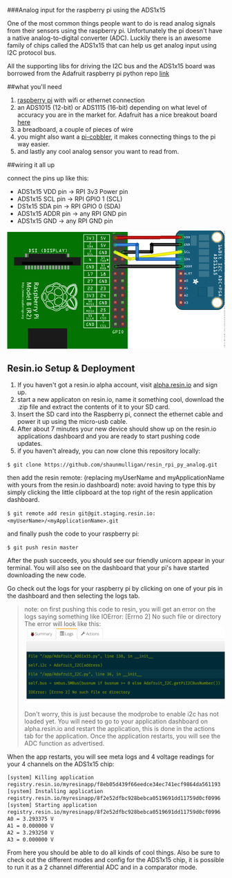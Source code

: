 ###Analog input for the raspberry pi using the ADS1x15

One of the most common things people want to do is read analog signals from their sensors using the raspberry pi. Unfortunately the pi doesn't have a native analog-to-digital converter (ADC). Luckily there is an awesome family of chips called the ADS1x15 that can help us get analog input using I2C protocol bus. 

All the supporting libs for driving the I2C bus and the ADS1x15 board was borrowed from the Adafruit raspberry pi python repo [link][4]

##what you'll need

1. [raspberry pi][1] with wifi or ethernet connection
2. an ADS1015 (12-bit) or ADS1115 (16-bit) depending on what level of accuracy you are in the market for. Adafruit has a nice breakout board [here][2]
3. a breadboard, a couple of pieces of wire
4. you might also want a [pi-cobbler][3], it makes connecting things to the pi way easier.
5. and lastly any cool analog sensor you want to read from.

##wiring it all up

connect the pins up like this:
- ADS1x15 VDD pin -> RPI 3v3 Power pin
- ADS1x15 SCL pin -> RPI GPIO 1 (SCL) 
- DS1x15 SDA pin -> RPI GPIO 0 (SDA)
- ADS1x15 ADDR pin -> any RPI GND pin
- ADS1x15 GND -> any RPI GND pin

![Connecting ADS1x15](/images/ads1115_rpi_wireup.png)

## Resin.io Setup & Deployment

1. If you haven't got a resin.io alpha account, visit [alpha.resin.io](http://alpha.resin.io) and sign up.
1. start a new applicaton on resin.io, name it something cool, download the .zip file and extract the contents of it to your SD card. 
1. Insert the SD card into the Raspberry pi, connect the ethernet cable and power it up using the micro-usb cable.
1. After about 7 minutes your new device should show up on the resin.io applications dashboard and you are ready to start pushing code updates.
1. if you haven't already, you can now clone this repository locally:

`$ git clone https://github.com/shaunmulligan/resin_rpi_py_analog.git`

then add the resin remote: (replacing myUserName and myApplicationName with yours from the resin.io dashboard) note: avoid having to type this by simply clicking the little clipboard at the top right of the resin application dashboard.

`$ git remote add resin git@git.staging.resin.io:<myUserName>/<myApplicationName>.git`

and finally push the code to your raspberry pi:

`$ git push resin master`

After the push succeeds, you should see our friendly unicorn appear in your terminal. You will also see on the dashboard that your pi's have started downloading the new code.

Go check out the logs for your raspberry pi by clicking on one of your pis in the dashboard and then selecting the logs tab.

> note: on first pushing this code to resin, you will get an error on the logs saying something like 
>     IOError: [Errno 2] No such file or directory
> The error will look like this: 
> ![Circuit diagram](/images/modprobe_error.png)
> 
> Don't worry, this is just because the modprobe to enable i2c has not loaded yet. You will need to go to your application dashboard on alpha.resin.io and restart the application, this is done in the actions tab for the application.
> Once the application restarts, you will see the ADC function as advertised.

When the app restarts, you will see meta logs and 4 voltage readings for your 4 channels on the ADS1x15 chip:

```
[system] Killing application registry.resin.io/myresinapp/f8eb05d439f66eedce34ec741ecf9864da561193
[system] Installing application registry.resin.io/myresinapp/8f2e52dfbc928bebca0519691dd11759d0cf0996
[system] Starting application registry.resin.io/myresinapp/8f2e52dfbc928bebca0519691dd11759d0cf0996
A0 = 3.293375 V
A1 = 0.000000 V
A2 = 3.293250 V
A3 = 0.000000 V
```

From here you should be able to do all kinds of cool things. Also be sure to check out the different modes and config for the ADS1x15 chip, it is possible to run it as a 2 channel differential ADC and in a comparator mode.

[1]:http://www.raspberrypi.org/
[2]:http://www.adafruit.com/product/1085
[3]:http://www.adafruit.com/product/1105
[4]:https://github.com/adafruit/Adafruit-Raspberry-Pi-Python-Code
